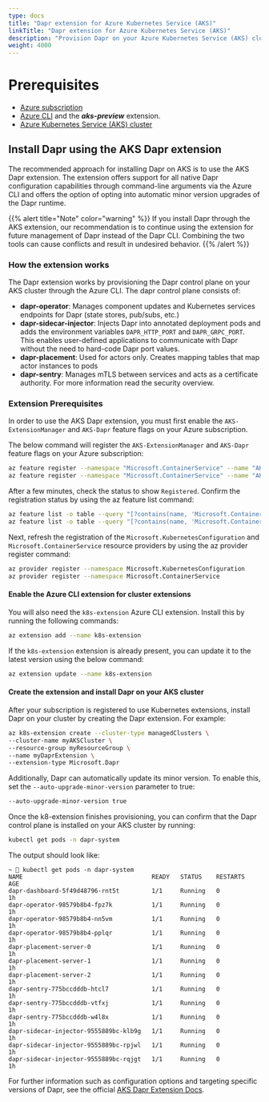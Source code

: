 ```yaml
---
type: docs
title: "Dapr extension for Azure Kubernetes Service (AKS)"
linkTitle: "Dapr extension for Azure Kubernetes Service (AKS)"
description: "Provision Dapr on your Azure Kubernetes Service (AKS) cluster with the Dapr extension"
weight: 4000
---
```


# Prerequisites
- [Azure subscription](https://azure.microsoft.com/free/?WT.mc_id=A261C142F)
- [Azure CLI](https://docs.microsoft.com/cli/azure/install-azure-cli-windows?tabs=azure-cli) and the ***aks-preview*** extension.
- [Azure Kubernetes Service (AKS) cluster](https://docs.microsoft.com/azure/aks/tutorial-kubernetes-deploy-cluster?tabs=azure-cli)

## Install Dapr using the AKS Dapr extension
The recommended approach for installing Dapr on AKS is to use the AKS Dapr extension. The extension offers support for all native Dapr configuration capabilities through command-line arguments via the Azure CLI and offers the option of opting into automatic minor version upgrades of the Dapr runtime.

{{% alert title="Note" color="warning" %}}
If you install Dapr through the AKS extension, our recommendation is to continue using the extension for future management of Dapr instead of the Dapr CLI. Combining the two tools can cause conflicts and result in undesired behavior.
{{% /alert %}}

### How the extension works
The Dapr extension works by provisioning the Dapr control plane on your AKS cluster through the Azure CLI. The dapr control plane consists of:

- **dapr-operator**: Manages component updates and Kubernetes services endpoints for Dapr (state stores, pub/subs, etc.)
- **dapr-sidecar-injector**: Injects Dapr into annotated deployment pods and adds the environment variables `DAPR_HTTP_PORT` and `DAPR_GRPC_PORT`. This enables user-defined applications to communicate with Dapr without the need to hard-code Dapr port values. 
- **dapr-placement**: Used for actors only. Creates mapping tables that map actor instances to pods
- **dapr-sentry**: Manages mTLS between services and acts as a certificate authority. For more information read the security overview.

### Extension Prerequisites 
In order to use the AKS Dapr extension, you must first enable the `AKS-ExtensionManager` and `AKS-Dapr` feature flags on your Azure subscription.

The below command will register the `AKS-ExtensionManager` and `AKS-Dapr` feature flags on your Azure subscription:

```bash
az feature register --namespace "Microsoft.ContainerService" --name "AKS-ExtensionManager"
az feature register --namespace "Microsoft.ContainerService" --name "AKS-Dapr"
```

After a few minutes, check the status to show `Registered`. Confirm the registration status by using the az feature list command:

```bash
az feature list -o table --query "[?contains(name, 'Microsoft.ContainerService/AKS-ExtensionManager')].{Name:name,State:properties.state}"
az feature list -o table --query "[?contains(name, 'Microsoft.ContainerService/AKS-Dapr')].{Name:name,State:properties.state}"
```

Next, refresh the registration of the `Microsoft.KubernetesConfiguration` and `Microsoft.ContainerService` resource providers by using the az provider register command:

```bash
az provider register --namespace Microsoft.KubernetesConfiguration
az provider register --namespace Microsoft.ContainerService
```

#### Enable the Azure CLI extension for cluster extensions
You will also need the `k8s-extension` Azure CLI extension. Install this by running the following commands:

```bash
az extension add --name k8s-extension
```

If the `k8s-extension` extension is already present, you can update it to the latest version using the below command:

```bash
az extension update --name k8s-extension
```

#### Create the extension and install Dapr on your AKS cluster
After your subscription is registered to use Kubernetes extensions, install Dapr on your cluster by creating the Dapr extension. For example:

```bash
az k8s-extension create --cluster-type managedClusters \
--cluster-name myAKSCluster \
--resource-group myResourceGroup \
--name myDaprExtension \
--extension-type Microsoft.Dapr
```

Additionally, Dapr can automatically update its minor version. To enable this, set the `--auto-upgrade-minor-version` parameter to true:

```bash
--auto-upgrade-minor-version true
```

Once the k8-extension finishes provisioning, you can confirm that the Dapr control plane is installed on your AKS cluster by running: 

```bash
kubectl get pods -n dapr-system
```

The output should look like:

```
~  kubectl get pods -n dapr-system
NAME                                    READY   STATUS    RESTARTS   AGE
dapr-dashboard-5f49d48796-rnt5t         1/1     Running   0          1h
dapr-operator-98579b8b4-fpz7k           1/1     Running   0          1h
dapr-operator-98579b8b4-nn5vm           1/1     Running   0          1h
dapr-operator-98579b8b4-pplqr           1/1     Running   0          1h
dapr-placement-server-0                 1/1     Running   0          1h
dapr-placement-server-1                 1/1     Running   0          1h
dapr-placement-server-2                 1/1     Running   0          1h
dapr-sentry-775bccdddb-htcl7            1/1     Running   0          1h
dapr-sentry-775bccdddb-vtfxj            1/1     Running   0          1h
dapr-sentry-775bccdddb-w4l8x            1/1     Running   0          1h
dapr-sidecar-injector-9555889bc-klb9g   1/1     Running   0          1h
dapr-sidecar-injector-9555889bc-rpjwl   1/1     Running   0          1h
dapr-sidecar-injector-9555889bc-rqjgt   1/1     Running   0          1h
```

For further information such as configuration options and targeting specific versions of Dapr, see the official [AKS Dapr Extension Docs](https://docs.microsoft.com/azure/aks/dapr).
